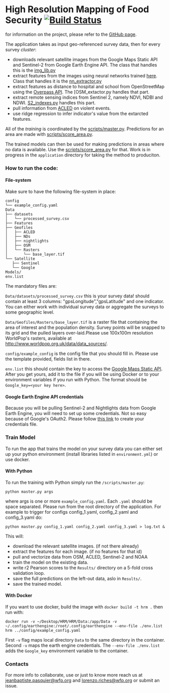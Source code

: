# High Resolution Mapping of Food Security [![Build Status](https://travis-ci.org/WFP-VAM/HRM.svg?branch=master)](https://travis-ci.org/WFP-VAM/HRM)
for information on the project, please refer to the [GitHub page](https://wfp-vam.github.io/HRM/).

The application takes as input geo-referenced survey data, then for every survey _cluster_:
  - downloads relevant satellite images from the Google Maps Static API and Sentinel-2 from Google Earth Engine API. The class that handles this is the [img_lib.py](https://github.com/WFP-VAM/HRM/blob/master/Src/img_lib.py)
  - extract features from the images using neural networks trained [here](https://github.com/WFP-VAM/HRM_NN_Training). Class that handles it is the [nn_extractor.py](https://github.com/WFP-VAM/HRM/blob/master/Src/nn_extractor.py)
  - extract features as distance to hospital and school from OpenStreetMap using the [Overpass API](http://wiki.osm.org/wiki/Overpass_API). The [OSM_extactor.py[](https://github.com/WFP-VAM/HRM/blob/master/Src/osm.py) handles that part.
  - extract remote sensing indices from Sentinel 2, namely NDVI, NDBI and NDWI. [S2_indexes.py](https://github.com/WFP-VAM/HRM/blob/master/Src/rms_indexes.py) handles this part.
  - pull information from [ACLED](https://www.acleddata.com/) on violent events.
  - use ridge regression to infer indicator's value from the extarcted features. 
  
 All of the _training_ is coordinated by the [scripts/master.py](https://github.com/WFP-VAM/HRM/blob/master/scripts/master.py). 
 Predictions for an area are made with [scripts/score_area.py](https://github.com/WFP-VAM/HRM/blob/master/scripts/score_area.py).
  
The trained models can then be used for making predictions in areas where no data is available. Use the [scripts/score_area.py](https://github.com/WFP-VAM/HRM/blob/master/scripts/score_area.py) for that. Work is in progress in the `application` directory for taking the method to produciton. 
  
### How to run the code:
#### File-system
Make sure to have the following file-system in place:
 ```
config
└── example_config.yaml 
Data
├── datasets
│   └── processed_survey.csv
├── Features
├── Geofiles
│   ├── ACLED
│   ├── NDs
│   ├── nightlights
│   ├── OSM
│   └── Rasters
│       └── base_layer.tif
└── Satellite   
    ├── Sentinel
    └── Google   
Models/
env.list
  ```
 The mandatory files are: 
 
`Data/datasets/processed_survey.csv` this is your survey data! should contain at least 3 columns: "gpsLongitude","gpsLatitude" and one indicator. You can either work with individual survey data or aggregate the surveys to some geographic level. 
  
`Data/Geofiles/Rasters/base_layer.tif` is a raster file that containing the area of interest and the population density. Survey points will be snapped to its grid and the pulled layers over-laid.Please use 100x100m resolution WorldPop's rasters, available at http://www.worldpop.org.uk/data/data_sources/. 
 
`config/example_config` is the config file that you should fill in. Please use the template provided, fields list in there. 

`env.list` this should contain the key to access the [Google Maps Static API](https://developers.google.com/maps/documentation/maps-static/intro). 
After you get yours, add it to the file if you will be using Docker or to your environment variables if you run with Python. The format should be `Google_key=<your key here>`. 

#### Google Earth Engine API credentials
Because you will be pulling Sentinel-2 and Nightlights data from Google Earth Engine, you will need to set up some credentials. Not so easy because of Google's OAuth2.
Please follow [this link](https://developers.google.com/earth-engine/python_install_manual) to create your credentials file.
 
### Train Model
To run the app that trains the model on your survey data you can either set up your python environment (install libraries listed in `environment.yml`) or use docker.
#### With Python
To run the training with Python simply run the `/scripts/master.py`:
```
python master.py args 
```
where args is one or more `example_config.yaml`. Each `.yaml` should be space separated. Please run from the root directory of the application. 
For example to trigger for configs config_1.yaml, config_2.yaml and config_3.yaml do:
```
python master.py config_1.yaml config_2.yaml config_3.yaml > log.txt &
```
This will:
* download the relevant satellite images. (if not there already)
* extract the features for each image. (if no features for that id)
* pull and vectorize data from OSM, ACLED, Sentinel-2 and NOAA
* train the model on the existing data.
* write r2 Pearson scores to the `Results/` directory on a 5-fold cross validation loop.
* save the full predictions on the left-out data, aslo in `Results/`.
* save the trained model.

#### With Docker
If you want to use docker, build the image with ``` docker build -t hrm . ``` then run with:
```
docker run -v ~/Desktop/HRM/HRM/Data:/app/Data -v ~/.config/earthengine:/root/.config/earthengine --env-file ./env.list hrm ../config/example_config.yaml
```
First `-v` flag maps local directory `Data` to the same directory in the container. Second `-v` maps the earth engine credentials. 
The `--env-file ./env.list` adds the `Google_key` environment variable to the container.
### Contacts
For more info to collaborate, use or just to know more reach us at jeanbaptiste.pasquier@wfp.org and lorenzo.riches@wfp.org or submit an issue.
